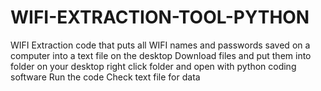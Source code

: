 # WIFI-EXTRACTION-TOOL-PYTHON
WIFI Extraction code that puts all WIFI names and passwords saved on a computer into a text file on the desktop
  Download files and put them into folder on your desktop
  right click folder and open with python coding software
  Run the code
  Check text file for data
